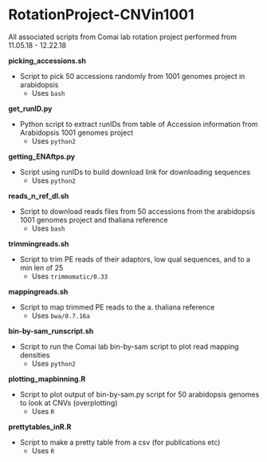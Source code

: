 # RotationProject-CNVin1001
All associated scripts from Comai lab rotation project performed from 11.05.18 - 12.22.18


**picking_accessions.sh** 
* Script to pick 50 accessions randomly from 1001 genomes project in arabidopsis 
    * Uses `bash`    
 
**get_runID.py** 
* Python script to extract runIDs from table of Accession information from Arabidopsis 1001 genomes project
    * Uses `python2`
  
**getting_ENAftps.py** 
* Script using runIDs to build download link for downloading sequences 
    * Uses `python2`    
 
**reads_n_ref_dl.sh** 
* Script to download reads files from 50 accessions from the arabidopsis 1001 genomes project and thaliana reference
    * Uses `bash`
    
**trimmingreads.sh** 
* Script to trim PE reads of their adaptors, low qual sequences, and to a min len of 25 
    * Uses `trimmomatic/0.33` 
 
**mappingreads.sh** 
* Script to map trimmed PE reads to the a. thaliana reference
    * Uses `bwa/0.7.16a`
    
**bin-by-sam_runscript.sh** 
* Script to run the Comai lab bin-by-sam script to plot read mapping densities
    * Uses `python2` 
 
**plotting_mapbinning.R** 
* Script to plot output of bin-by-sam.py script for 50 arabidopsis genomes to look at CNVs (overplotting)
    * Uses `R`
    
**prettytables_inR.R** 
* Script to make a pretty table from a csv (for publications etc)
    * Uses `R`
    
